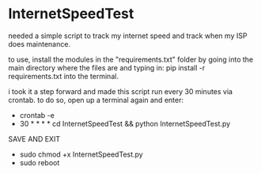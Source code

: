 # InternetSpeedTest
needed a simple script to track my internet speed and
track when my ISP does maintenance.

to use, install the modules in the "requirements.txt" 
folder by going into the main directory where the 
files are and typing in:
pip install -r requirements.txt
into the terminal.

i took it a step forward and made this script run every
30 minutes via crontab.
to do so, open up a terminal again and enter:

  * crontab -e
  * 30 * * * * cd InternetSpeedTest && python InternetSpeedTest.py

SAVE AND EXIT

  * sudo chmod +x InternetSpeedTest.py
  * sudo reboot
